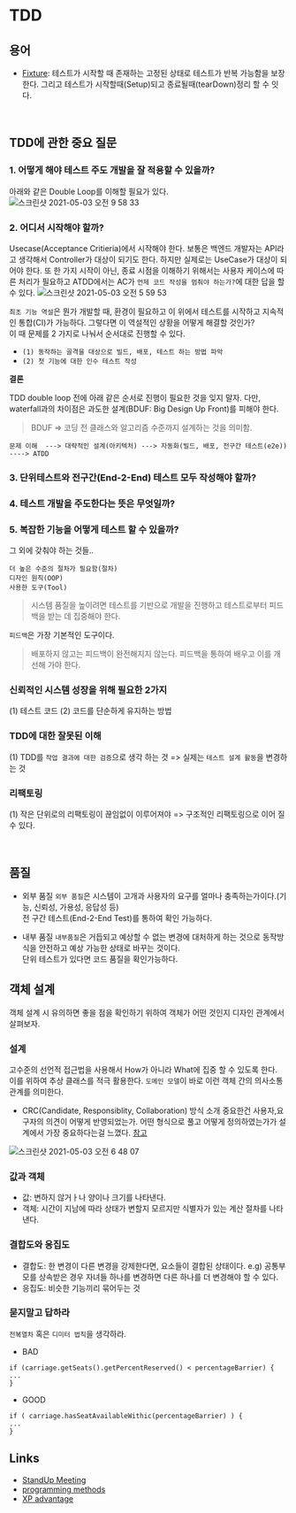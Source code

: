 # TDD

## 용어
- [Fixture](): 테스트가 시작할 때 존재하는 고정된 상태로 테스트가 반복 가능함을 보장한다. 그리고 테스트가 시작할때(Setup)되고 종료될때(tearDown)정리 할 수 잇다.


<br/>

## TDD에 관한 중요 질문


### 1. 어떻게 해야 테스트 주도 개발을 잘 적용할 수 있을까?
아래와 같은 Double Loop를 이해할 필요가 있다.
![스크린샷 2021-05-03 오전 9 58 33](https://user-images.githubusercontent.com/10345220/116833800-2d955d00-abf6-11eb-98b3-6ddb31400c88.png)



### 2. 어디서 시작해야 할까?
Usecase(Acceptance Critieria)에서 시작해야 한다. 보통은 백엔드 개발자는 API라고 생각해서 Controller가 대상이 되기도 한다. 하지만 실제로는 UseCase가 대상이 되어야 한다.
또 한 가지 시작이 아닌, 종료 시점을 이해하기 위해서는 사용자 케이스에 따른 처리가 필요하고 ATDD에서는 AC가 `언제 코드 작성을 멈춰야 하는가?`에 대한 답을 할 수 있다. 
![스크린샷 2021-05-03 오전 5 59 53](https://user-images.githubusercontent.com/10345220/116827601-cf0bb700-abd4-11eb-8c92-8c8e0923efd7.png)

`최초 기능 역설`은 뭔가 개발할 때, 환경이 필요하고 이 위에서 테스트를 시작하고 지속적인 통합(CI)가 가능하다. 그렇다면 이 역설적인 상황을 어떻게 해결할 것인가? <br/>
이 때 문제를 2 가지로 나눠서 순서대로 진행할 수 있다.
- `(1) 동작하는 골격을 대상으로 빌드, 배포, 테스트 하는 방법 파악` 
- `(2) 첫 기능에 대한 인수 테스트 작성` 

**결론**

TDD double loop 전에 아래 같은 순서로 진행이 필요한 것을 잊지 말자. 다만, waterfall과의 차이점은 과도한 설계(BDUF: Big Design Up Front)를 피해야 한다. 

> BDUF => 코딩 전 클래스와 알고리즘 수준까지 설계하는 것을 의미함.

```
문제 이해  ---> 대략적인 설계(아키텍처) ---> 자동화(빌드, 배포, 전구간 테스트(e2e)) ----> ATDD
```

### 3. 단위테스트와 전구간(End-2-End) 테스트 모두 작성해야 할까?

### 4. 테스트 개발을 주도한다는 뜻은 무엇일까?

### 5. 복잡한 기능을 어떻게 테스트 할 수 있을까?



그 외에 갖춰야 하는 것들..
```
더 높은 수준의 절차가 필요함(절차)
디자인 원칙(OOP)
사용한 도구(Tool)
```

> 시스템 품질을 높이려면 테스트를 기반으로 개발을 진행하고 테스트로부터 피드백을 받는 데 집중해야 한다.

`피드백`은 가장 기본적인 도구이다.
> 배포하지 않고는 피드백이 완전해지지 않는다. 피드백을 통하여 배우고 이를 개선해 가야 한다.


### 신뢰적인 시스템 성장을 위해 필요한 2가지

(1) 테스트 코드
(2) 코드를 단순하게 유지하는 방법


### TDD에 대한 잘못된 이해

(1) TDD를 `작업 결과에 대한 검증`으로 생각 하는 것 => 실제는 `테스트 설계 활동`을 변경하는 것

### 리팩토링

(1) 작은 단위로의 리팩토링이 끊임없이 이루어져야 => 구조적인 리팩토링으로 이어 질 수 있다.

<br/>

## 품질

- 외부 품질
`외부 품질`은 시스템이 고개과 사용자의 요구를 얼마나 충족하는가이다.(기능, 신뢰성, 가용성, 응답성 등) <br/>
전 구간 테스트(End-2-End Test)를 통하여 확인 가능하다. 


- 내부 품질
`내부품질`은 거듭되고 예상할 수 없는 변경에 대처하게 하는 것으로 동작방식을 안전하고 예상 가능한 상태로 바꾸는 것이다. <br/>
단위 테스트가 있다면 코드 품질을 확인가능하다.




## 객체 설계
객체 설계 시 유의하면 좋을 점을 확인하기 위하여 객체가 어떤 것인지 디자인 관계에서 살펴보자.


### 설계
고수준의 선언적 접근법을 사용해서 How가 아니라 What에 집중 할 수 있도록 한다. <br/>
이를 위하여 추상 클래스를 적극 활용한다. `도메인 모델`이 바로 이런 객체 간의 의사소통 관계를 의미한다.

- CRC(Candidate, Responsiblity, Collaboration) 방식 소개
중요한건 사용자,요구자의 의견이 어떻게 반영되었는가. 어떤 형식으로 풀고 어떻게 정의하였는가가 설계에서 가장 중요하다는걸 느꼈다.
[참고](https://uiandwe.tistory.com/465)

![스크린샷 2021-05-03 오전 6 48 07](https://user-images.githubusercontent.com/10345220/116828740-87d4f480-abdb-11eb-8f74-cb894dfa1c8e.png)


### 값과 객체
- 값: 변하지 않거ㅏ나 양이나 크기를 나타낸다.
- 객체: 시간이 지남에 따라 상태가 변할지 모르지만 식별자가 있는 계산 절차를 나타낸다.


### 결합도와 응집도
- 결합도: 한 변경이 다른 변경을 강제한다면, 요소들이 결합된 상태이다. e.g) 공통부모를 상속받은 경우 자녀들 하나를 변경하면 다른 하나를 더 변경해야 할 수 있다.
- 응집도: 비슷한 기능끼리 묶어두는 것 

### 묻지말고 답하라

`전복열차` 혹은 `디미터 법칙`을 생각하라.

- BAD
```
if (carriage.getSeats().getPercentReserved() < percentageBarrier) {
...
}
```

- GOOD
```
if ( carriage.hasSeatAvailableWithic(percentageBarrier) ) {
...
}

```

## Links
- [StandUp Meeting](https://martinfowler.com/articles/itsNotJustStandingUp.html)
- [programming methods](https://medium.com/@filzahafidzahf5/sdlc-waterfall-agile-extreme-programming-methods-88eda4de6858)
- [XP advantage](https://www.altexsoft.com/blog/business/extreme-programming-values-principles-and-practices/)

